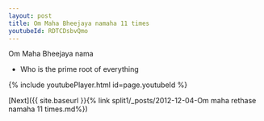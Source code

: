 ```yaml
---
layout: post
title: Om Maha Bheejaya namaha 11 times
youtubeId: RDTCDsbvQmo
---
```

 
 
Om Maha Bheejaya nama 
 
 -  Who is the prime root of everything 
 
  
 
  
 
 
 
 
 
 


{% include youtubePlayer.html id=page.youtubeId %}
 
[Next]({{ site.baseurl }}{% link  split1/_posts/2012-12-04-Om maha rethase namaha 11 times.md%})
 
